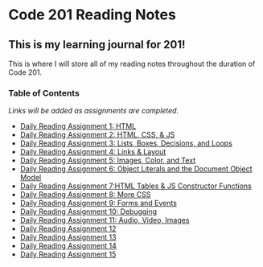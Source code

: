 # Code 201 Reading Notes
## This is my learning journal for 201!
This is where I will store all of my reading notes throughout the duration of Code 201. 


### Table of Contents
*Links will be added as assignments are completed.*
- [Daily Reading Assignment 1: HTML](class-01.md)
- [Daily Reading Assignment 2: HTML, CSS, & JS](class-02.md)
- [Daily Reading Assignment 3: Lists, Boxes, Decisions, and Loops](class-03.md)
- [Daily Reading Assignment 4: Links & Layout](class-04.md)
- [Daily Reading Assignment 5: Images, Color, and Text](class-05.md)
- [Daily Reading Assignment 6: Object Literals and the Document Object Model](class-06.md)
- [Daily Reading Assignment 7:HTML Tables & JS Constructor Functions](class-07.md)
- [Daily Reading Assignment 8: More CSS](class-08.md)
- [Daily Reading Assignment 9: Forms and Events](class-09.md)
- [Daily Reading Assignment 10: Debugging](class-10.md)
- [Daily Reading Assignment 11: Audio, Video, Images](class-11.md)
- [Daily Reading Assignment 12](class-12.md)
- [Daily Reading Assignment 13](class-13.md)
- [Daily Reading Assignment 14](class-14.md)
- [Daily Reading Assignment 15](class-15.md)
